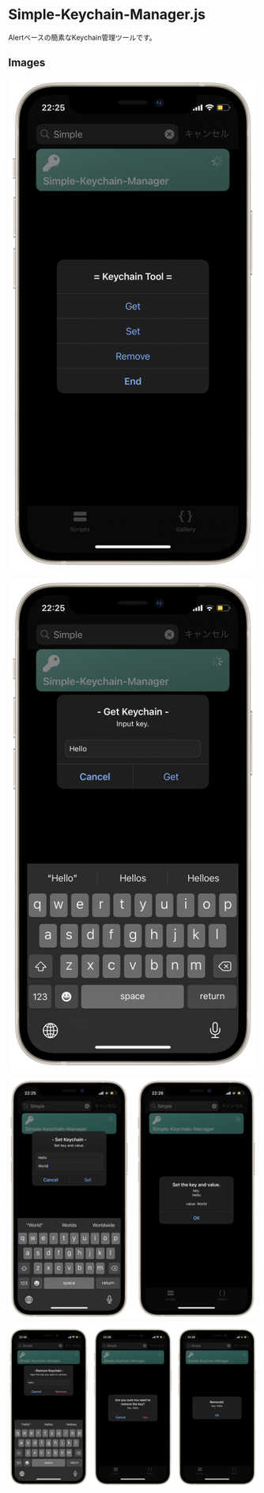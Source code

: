 # Simple-Keychain-Manager.js
Alertベースの簡素なKeychain管理ツールです。

## Images
![Image](images/IMG_1.png)

![Image](images/IMG_2.png)

![Image](images/IMG_3.png)

![Image](images/IMG_4.png)